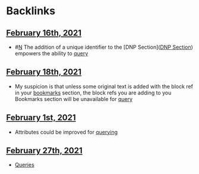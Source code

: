 
# Backlinks
## [February 16th, 2021](<February 16th, 2021.md>)
- #[N](<N.md>) The addition of a unique identifier to the [DNP Section]([DNP Section](<DNP Section.md>)) empowers the ability to [query]([querying](<querying.md>))

## [February 18th, 2021](<February 18th, 2021.md>)
- My suspicion is that unless some original text is added with the block ref in your [bookmarks](<bookmarks.md>) section, the block refs you are adding to you Bookmarks section will be unavailable for [query]([querying](<querying.md>))

## [February 1st, 2021](<February 1st, 2021.md>)
- Attributes could be improved for [querying](<querying.md>)

## [February 27th, 2021](<February 27th, 2021.md>)
- [Queries]([querying](<querying.md>))

